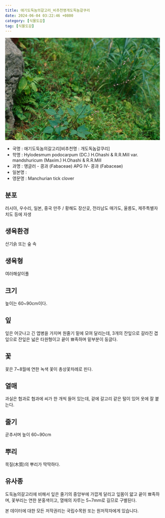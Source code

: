 ```yaml
---
title: 애기도둑놈의갈고리_비추천명개도독놈갈쿠리
date: 2024-06-04 03:22:46 +0800
category: [식물도감]
tag: [식물도감]
---
```




![애기도둑놈의갈고리[비추천명 : 개도독놈갈쿠리]](/assets/img/fileUpload/plants/basic/Leguminosae/Desmodium/1922/1922_1_th2.jpg)
- 국명 : 애기도둑놈의갈고리[비추천명 : 개도독놈갈쿠리]
- 학명 : Hylodesmum podocarpum (DC.) H.Ohashi & R.R.Mill var. mandshuricum (Maxim.) H.Ohashi & R.R.Mill
- 과명 : 앵글러 - 콩과 (Fabaceae) APG Ⅳ- 콩과 (Fabaceae)
- 일본명 : 
- 영문명 : Manchurian tick clover


## 분포
러시아, 우수리, 일본, 중국 만주 / 황해도 장산곶, 전라남도 매가도, 울릉도, 제주특별자치도 등에 자생
## 생육환경
산기슭 또는 숲 속
## 생육형
여러해살이풀  
## 크기
높이는 60~90cm이다.
## 잎
잎은 어긋나고 긴 엽병을 가지며 원줄기 밑에 모여 달리는데, 3개의 잔잎으로 갈라진 겹잎으로 잔잎은 넓은 타원형이고 끝이 뾰족하며 밑부분이 둥글다.
## 꽃
꽃은 7~8월에 연한 녹색 꽃이 총상꽃차례로 핀다.
## 열매
과실은 협과로 협과에 씨가 한 개씩 들어 있는데, 겉에 갈고리 같은 털이 있어 옷에 잘 붙는다.
## 줄기
곧추서며 높이 60~90cm
## 뿌리
목질(木質)의 뿌리가 딱딱하다.
## 유사종
도둑놈의갈고리에 비해서 잎은 줄기의 중앙부에 가깝게 달리고 잎몸이 얇고 끝이 뾰족하며, 꽃부리는 연한 분홍색이고, 열매의 자루는 5~7mm로 길므로 구별된다.






본 데이터에 대한 모든 저작권리는 국립수목원 또는 원저작자에게 있습니다.
